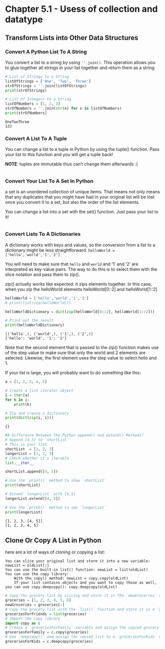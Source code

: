 
# Chapter 5.1 - Usess of collection and datatype


## Transform Lists into Other Data Structures
### Convert A Python List To A String
You convert a list to a string by using `''.join()`. This operation allows you to glue together all strings in your list together and return them as a string


```python
# List of Strings to a String
listOfStrings = ['One', 'Two', 'Three']
strOfStrings = ''.join(listOfStrings)
print(strOfStrings)

# List Of Integers to a String
listOfNumbers = [1, 2, 3]
strOfNumbers = ''.join(str(n) for n in listOfNumbers)
print(strOfNumbers)
```

    OneTwoThree
    123
    

### Convert A List To A Tuple
You can change a list to a tuple in Python by using the tuple() function. Pass your list to this function and you will get a tuple back!

**NOTE**: tuples are immutable thus can’t change them afterwards :(


```python

```

### Convert Your List To A Set In Python
a set is an unordered collection of unique items. That means not only means that any duplicates that you might have had in your original list will be lost once you convert it to a set, but also the order of the list elements.

You can change a list into a set with the set() function. Just pass your list to it!


```python

```

### Convert Lists To A Dictionaries
A dictionary works with keys and values, so the conversion from a list to a dictionary might be less straightforward.
`helloWorld = ['hello','world','1','2']`

You will need to make sure that `hello` and `world` and ‘1’ and ‘2’ are interpreted as key-value pairs. The way to do this is to select them with the slice notation and pass them to zip().

zip() actually works like expected: it zips elements together. In this case, when you zip the helloWorld elements helloWorld[0::2] and helloWorld[1::2]


```python
helloWorld = ['hello','world','1','2']
# print(list(zip(helloWorld)))

helloWorldDictionary = dict(zip(helloWorld[0::2], helloWorld[1::2]))

# Print out the result
print(helloWorldDictionary)
```

    [('hello',), ('world',), ('1',), ('2',)]
    {'hello': 'world', '1': '2'}
    

Note that the second element that is passed to the zip() function makes use of the step value to make sure that only the world and 2 elements are selected. Likewise, the first element uses the step value to select hello and 1.

If your list is large, you will probably want to do something like this:


```python
a = [1, 2, 3, 4, 5]

# Create a list iterator object
i = iter(a)
for k in i:
    print(k)

# Zip and create a dictionary
print(dict(zip(i, i)))
```

    {}
    


```python
## Difference Between The Python append() and extend() Methods?
# Append [4,5] to `shortList`
# This is your list
shortList  = [1, 2, 3]
longerList = [1, 2, 3]
# Check whether it's iterable
list.__iter__

shortList.append([4, 5])

# Use the `print()` method to show `shortList`
print(shortList)

# Extend `longerList` with [4,5]
longerList.extend([4, 5])

# Use the `print()` method to see `longerList`
print(longerList)
```

    [1, 2, 3, [4, 5]]
    [1, 2, 3, 4, 5]
    

## Clone Or Copy A List in Python
here are a lot of ways of cloning or copying a list:

    You can slice your original list and store it into a new variable: newList = oldList[:]
    You can use the built-in list() function: newList = list(oldList)
    You can use the copy library:
        With the copy() method: newList = copy.copy(oldList)
        If your list contains objects and you want to copy those as well, you can use copy.deepcopy(): copy.deepcopy(oldList)



```python
# Copy the grocery list by slicing and store it in the `newGroceries` variable
groceries = [1, 2, 3, 4, 5, 6]
newGroceries = groceries[:]
# Copy the grocery list with the `list()` function and store it in a `groceriesForFriends` variable
groceriesForFriends = list(groceries)
# Import the copy library
import copy as c
# Create a `groceriesForFamily` variable and assign the copied grocery list to it
groceriesForFamily = c.copy(groceries)
# Use `deepcopy()` and assign the copied list to a `groceriesForKids` variable
groceriesForKids = c.deepcopy(groceries)
```
